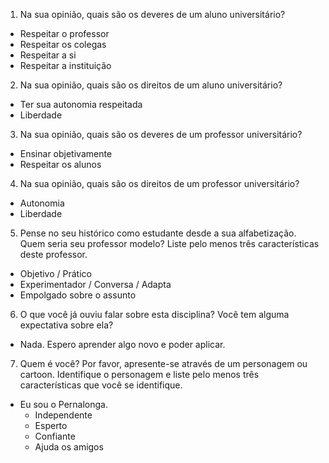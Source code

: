 1. Na sua opinião, quais são os deveres de um aluno universitário?
- Respeitar o professor
- Respeitar os colegas
- Respeitar a si
- Respeitar a instituição
2. Na sua opinião, quais são os direitos de um aluno universitário?
- Ter sua autonomia respeitada
- Liberdade
3. Na sua opinião, quais são os deveres de um professor universitário?
- Ensinar objetivamente
- Respeitar os alunos
4. Na sua opinião, quais são os direitos de um professor universitário?
- Autonomia
- Liberdade
5. Pense no seu histórico como estudante desde a sua alfabetização. Quem seria seu professor modelo? Liste pelo menos três características deste professor.
- Objetivo / Prático
- Experimentador / Conversa / Adapta
- Empolgado sobre o assunto
6. O que você já ouviu falar sobre esta disciplina? Você tem alguma expectativa sobre ela?
- Nada. Espero aprender algo novo e poder aplicar.
7. Quem é você? Por favor, apresente-se através de um personagem ou cartoon. Identifique o personagem e liste pelo menos três características que você se identifique.
- Eu sou o Pernalonga.
  - Independente
  - Esperto
  - Confiante
  - Ajuda os amigos